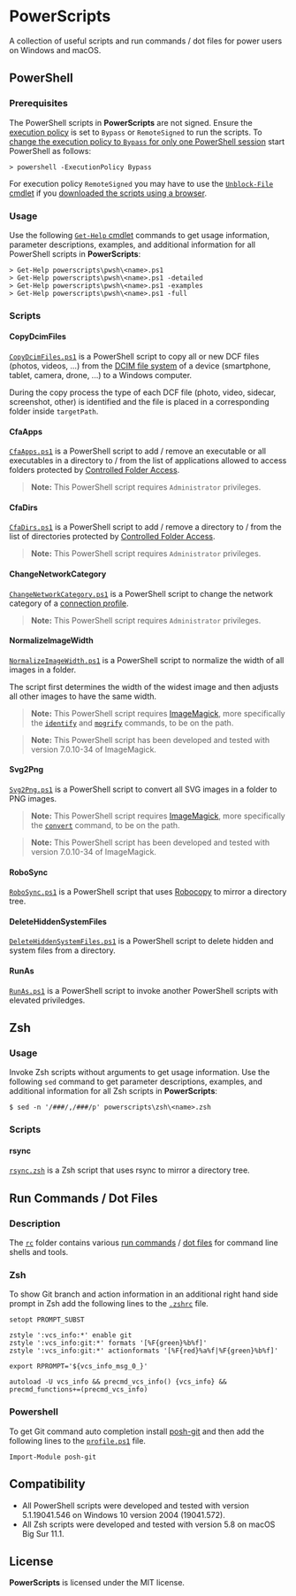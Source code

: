 PowerScripts
================
A collection of useful scripts and run commands / dot files for power users on Windows and macOS.

## PowerShell
### Prerequisites
The PowerShell scripts in **PowerScripts** are not signed. Ensure the [execution policy](https://docs.microsoft.com/en-us/powershell/module/microsoft.powershell.core/about/about_execution_policies) is set to ```Bypass``` or ```RemoteSigned``` to run the scripts. To [change the execution policy to ```Bypass``` for only one PowerShell session](https://docs.microsoft.com/en-us/powershell/module/microsoft.powershell.core/about/about_execution_policies#set-a-different-policy-for-one-session) start PowerShell as follows:

    > powershell -ExecutionPolicy Bypass

For execution policy ```RemoteSigned``` you may have to use the [```Unblock-File``` cmdlet](https://docs.microsoft.com/en-us/powershell/module/microsoft.powershell.utility/unblock-file?view=powershell-7) if you [downloaded the scripts using a browser](https://docs.microsoft.com/en-us/powershell/module/microsoft.powershell.core/about/about_execution_policies#manage-signed-and-unsigned-scripts).

### Usage
Use the following [```Get-Help``` cmdlet](https://docs.microsoft.com/en-us/powershell/module/microsoft.powershell.core/get-help) commands to get usage information, parameter descriptions, examples, and additional information for all PowerShell scripts in **PowerScripts**:

    > Get-Help powerscripts\pwsh\<name>.ps1
    > Get-Help powerscripts\pwsh\<name>.ps1 -detailed
    > Get-Help powerscripts\pwsh\<name>.ps1 -examples
    > Get-Help powerscripts\pwsh\<name>.ps1 -full

### Scripts
#### CopyDcimFiles
[```CopyDcimFiles.ps1```](pwsh/CopyDcimFiles.ps1) is a PowerShell script to copy all or new DCF files (photos, videos, ...) from the [DCIM file system](https://en.wikipedia.org/wiki/Design_rule_for_Camera_File_system) of a device (smartphone, tablet, camera, drone, ...) to a Windows computer.

During the copy process the type of each DCF file (photo, video, sidecar, screenshot, other) is identified and the file is placed in a corresponding folder inside ```targetPath```.

#### CfaApps
[```CfaApps.ps1```](pwsh/CfaApps.ps1) is a PowerShell script to add / remove an executable or all executables in a directory to / from the list of applications allowed to access folders protected by [Controlled Folder Access](https://docs.microsoft.com/en-us/windows/security/threat-protection/microsoft-defender-atp/controlled-folders).

> **Note:** This PowerShell script requires ```Administrator``` privileges.

#### CfaDirs
[```CfaDirs.ps1```](pwsh/CfaDirs.ps1) is a PowerShell script to add / remove a directory to / from the list of directories protected by [Controlled Folder Access](https://docs.microsoft.com/en-us/windows/security/threat-protection/microsoft-defender-atp/controlled-folders).

> **Note:** This PowerShell script requires ```Administrator``` privileges.

#### ChangeNetworkCategory
[```ChangeNetworkCategory.ps1```](pwsh/ChangeNetworkCategory.ps1) is a PowerShell script to change the network category of a [connection profile](https://docs.microsoft.com/en-us/powershell/module/netconnection/?view=win10-ps).

> **Note:** This PowerShell script requires ```Administrator``` privileges.

#### NormalizeImageWidth
[```NormalizeImageWidth.ps1```](pwsh/NormalizeImageWidth.ps1) is a PowerShell script to normalize the width of all images in a folder.

The script first determines the width of the widest image and then adjusts all other images to have the same width.

> **Note:** This PowerShell script requires [ImageMagick](https://imagemagick.org/), more specifically the [```identify```](https://imagemagick.org/script/identify.php) and [```mogrify```](https://imagemagick.org/script/mogrify.php) commands, to be on the path.

> **Note:** This PowerShell script has been developed and tested with version 7.0.10-34 of ImageMagick.

#### Svg2Png
[```Svg2Png.ps1```](pwsh/Svg2Png.ps1) is a PowerShell script to convert all SVG images in a folder to PNG images.

> **Note:** This PowerShell script requires [ImageMagick](https://imagemagick.org/), more specifically the [```convert```](https://imagemagick.org/script/convert.php) command, to be on the path.

> **Note:** This PowerShell script has been developed and tested with version 7.0.10-34 of ImageMagick.

#### RoboSync
[```RoboSync.ps1```](pwsh/RoboSync.ps1) is a PowerShell script that uses [Robocopy](https://en.wikipedia.org/wiki/Robocopy) to mirror a directory tree.

#### DeleteHiddenSystemFiles
[```DeleteHiddenSystemFiles.ps1```](pwsh/DeleteHiddenSystemFiles.ps1) is a PowerShell script to delete hidden and system files from a directory.

#### RunAs
[```RunAs.ps1```](pwsh/RunAs.ps1) is a PowerShell script to invoke another PowerShell scripts with elevated priviledges.

## Zsh
### Usage
Invoke Zsh scripts without arguments to get usage information. Use the following ```sed``` command to get parameter descriptions, examples, and additional information for all Zsh scripts in **PowerScripts**:

    $ sed -n '/###/,/###/p' powerscripts\zsh\<name>.zsh

### Scripts
#### rsync
[```rsync.zsh```](zsh/rsync.zsh) is a Zsh script that uses rsync to mirror a directory tree.

## Run Commands / Dot Files
### Description
The [```rc```](rc/) folder contains various [run commands](https://en.wikipedia.org/wiki/Run_commands) / [dot files](https://en.wikipedia.org/wiki/Hidden_file_and_hidden_directory#Unix_and_Unix-like_environments) for command line shells and tools.

### Zsh
To show Git branch and action information in an additional right hand side prompt in Zsh add the following lines to the [```.zshrc```](rc/_macos_/.zshrc) file.

    setopt PROMPT_SUBST
    
    zstyle ':vcs_info:*' enable git
    zstyle ':vcs_info:git:*' formats '[%F{green}%b%f]'
    zstyle ':vcs_info:git:*' actionformats '[%F{red}%a%f|%F{green}%b%f]'
    
    export RPROMPT='${vcs_info_msg_0_}'

    autoload -U vcs_info && precmd_vcs_info() {vcs_info} && precmd_functions+=(precmd_vcs_info)

### Powershell
To get Git command auto completion install [posh-git](https://github.com/dahlbyk/posh-git) and then add the following lines to the [```profile.ps1```](rc/_windows_/profile.ps1) file.

    Import-Module posh-git

## Compatibility
* All PowerShell scripts were developed and tested with version 5.1.19041.546 on Windows 10 version 2004 (19041.572).
* All Zsh scripts were developed and tested with version 5.8 on macOS Big Sur 11.1.

## License
**PowerScripts** is licensed under the MIT license.